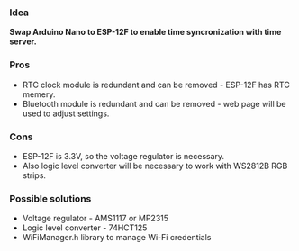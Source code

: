 ### Idea
**Swap Arduino Nano to ESP-12F to enable time syncronization with time server.**

### Pros
- RTC clock module is redundant and can be removed - ESP-12F has RTC memery.
- Bluetooth module is redundant and can be removed - web page will be used to adjust settings.

### Cons
- ESP-12F is 3.3V, so the voltage regulator is necessary.
- Also logic level converter will be necessary to work with WS2812B RGB strips.

### Possible solutions
- Voltage regulator - AMS1117 or MP2315
- Logic level converter - 74HCT125
- WiFiManager.h library to manage Wi-Fi credentials